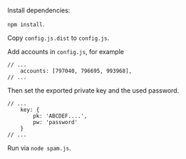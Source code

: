 Install dependencies:

`npm install`.

Copy `config.js.dist` to `config.js`.

Add accounts in `config.js`, for example

```
// ...
    accounts: [797040, 796695, 993968],
// ...
```

Then set the exported private key and the used password.

```
// ...
    key: {
        pk: 'ABCDEF....',
        pw: 'password'
    }
// ...
```

Run via `node spam.js`.
